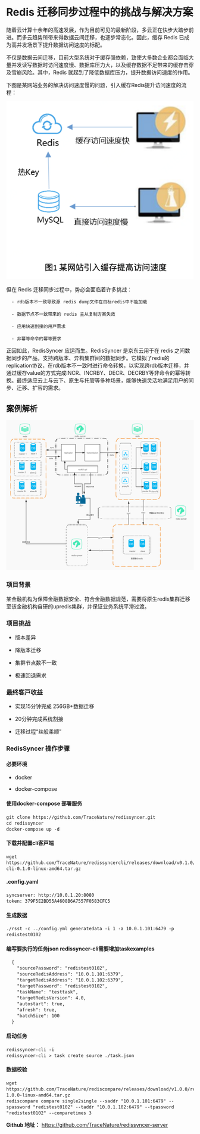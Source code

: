 # Redis 迁移同步过程中的挑战与解决方案

随着云计算十余年的高速发展，作为目前可见的最新阶段，多云正在快步大踏步前进。而多云趋势所带来得数据云间迁移，也逐步常态化。因此，缓存 Redis 已成为高并发场景下提升数据访问速度的标配。

不仅是数据云间迁移，目前大型系统对于缓存强依赖，致使大多数企业都会面临大量并发读写数据时访问速度慢、数据库压力大，以及缓存数据不⾜带来的缓存击穿及雪崩⻛险。其中，Redis 就起到了降低数据库压力，提升数据访问速度的作用。

下图是某网站业务的解决访问速度慢的问题，引入缓存Redis提升访问速度的流程：

![](../../../../image/Redis/doc-1-1.png)


但在 Redis 迁移同步过程中，势必会面临着许多挑战：

      - rdb版本不⼀致导致源 redis dump⽂件在⽬标redis中不能加载

      - 数据节点不⼀致带来的 redis 主从复制⽅案失效

      - 应⽤快速割接的⽤⼾需求

      - ⾮幂等命令的幂等要求

正因如此，RedisSyncer 应运而生。RedisSyncer 是京东云用于在 redis 之间数据同步的产品，支持跨版本、异构集群间的数据同步。它模拟了redis的replication协议，在rdb版本不⼀致时进⾏命令转换，以实现跨rdb版本迁移，并通过缓存value的⽅式完成INCR、INCRBY、DECR、DECRBY等⾮命令的幂等转换。最终适应云上与云下、原生与托管等多种场景，能够快速灵活地满足用户的同步、迁移、扩容的需求。


## 案例解析

![](../../../../image/Redis/doc-2-2.png)


###  项目背景

某金融机构为保障金融数据安全、符合金融数据规范，需要将原⽣redis集群迁移⾄该金融机构⾃研的upredis集群，并保证业务系统平滑过渡。

###  项⽬挑战

- 版本差异

- 降版本迁移

- 集群节点数不⼀致

- 极速回退需求

###  最终客⼾收益

- 实现15分钟完成 256GB+数据迁移

- 20分钟完成系统割接

- 迁移过程“丝般柔顺”

###  RedisSyncer 操作步骤

####  必要环境

- docker

- docker-compose

####  使⽤docker-compose 部署服务

    git clone https://github.com/TraceNature/redissyncer.git
    cd redissyncer
    docker-compose up -d

####  下载并配置cli客⼾端

    wget https://github.com/TraceNature/redissyncercli/releases/download/v0.1.0/redissyncer-cli-0.1.0-linux-amd64.tar.gz

####  .config.yaml

    syncserver: http://10.0.1.20:8080
    token: 379F5E2BD55A4608B6A7557F0583CFC5
    
####  ⽣成数据   
    
    ./rsst -c ../config.yml generatedata -i 1 -a 10.0.1.101:6479 -p    redistest0102

    
####  编写要执⾏的任务json redissyncer-cli需要增加taskexamples    
    
      {
        "sourcePassword": "redistest0102",
        "sourceRedisAddress": "10.0.1.101:6379",
        "targetRedisAddress": "10.0.1.102:6379",
        "targetPassword": "redistest0102",
        "taskName": "testtask",
        "targetRedisVersion": 4.0,
        "autostart": true,
        "afresh": true,
        "batchSize": 100
      }    
    
    
####  启动任务  

    redissyncer-cli -i
    redissyncer-cli > task create source ./task.json



####  数据校验


    wget   https://github.com/TraceNature/rediscompare/releases/download/v1.0.0/rediscompare-1.0.0-linux-amd64.tar.gz
    rediscompare compare single2single --saddr "10.0.1.101:6479" --spassword "redistest0102" --taddr "10.0.1.102:6479" --tpassword  "redistest0102" --comparetimes 3



**Github 地址：** https://github.com/TraceNature/redissyncer-server







